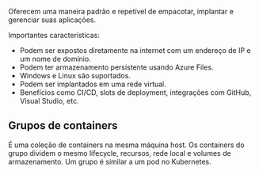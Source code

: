 Oferecem uma maneira padrão e repetível de empacotar, implantar e gerenciar suas aplicações.

Importantes características:

- Podem ser expostos diretamente na internet com um endereço de IP e um nome de domínio.
- Podem ter armazenamento persistente usando Azure Files.
- Windows e Linux são suportados.
- Podem ser implantados em uma rede virtual.
- Benefícios como CI/CD, slots de deployment, integrações com GitHub, Visual Studio, etc.

## Grupos de containers

É uma coleção de containers na mesma máquina host. Os containers do grupo dividem o mesmo lifecycle, recursos, rede local e volumes de armazenamento. Um grupo é similar a um pod no Kubernetes.